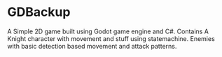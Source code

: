 # GDBackup
A Simple 2D game built using Godot game engine and C#.
Contains A Knight character with movement and stuff using statemachine.
Enemies with basic detection based movement and attack patterns.

